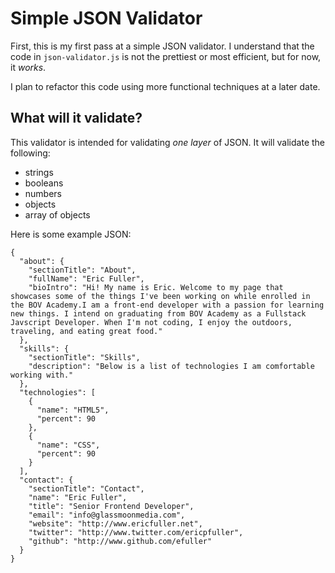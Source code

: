 # Simple JSON Validator

First, this is my first pass at a simple JSON validator. I understand that the code
in `json-validator.js` is not the prettiest or most efficient, but for now, it *works*.

I plan to refactor this code using more functional techniques at a later date.

## What will it validate?
This validator is intended for validating *one layer* of JSON. It will validate the following:
* strings
* booleans
* numbers
* objects
* array of objects

Here is some example JSON:

```
{
  "about": {
    "sectionTitle": "About",
    "fullName": "Eric Fuller",
    "bioIntro": "Hi! My name is Eric. Welcome to my page that showcases some of the things I've been working on while enrolled in the BOV Academy.I am a front-end developer with a passion for learning new things. I intend on graduating from BOV Academy as a Fullstack Javscript Developer. When I'm not coding, I enjoy the outdoors, traveling, and eating great food."
  },
  "skills": {
    "sectionTitle": "Skills",
    "description": "Below is a list of technologies I am comfortable working with."
  },
  "technologies": [
    {
      "name": "HTML5",
      "percent": 90
    },
    {
      "name": "CSS",
      "percent": 90
    }
  ],
  "contact": {
    "sectionTitle": "Contact",
    "name": "Eric Fuller",
    "title": "Senior Frontend Developer",
    "email": "info@glassmoonmedia.com",
    "website": "http://www.ericfuller.net",
    "twitter": "http://www.twitter.com/ericpfuller",
    "github": "http://www.github.com/efuller"
  }
}
```

